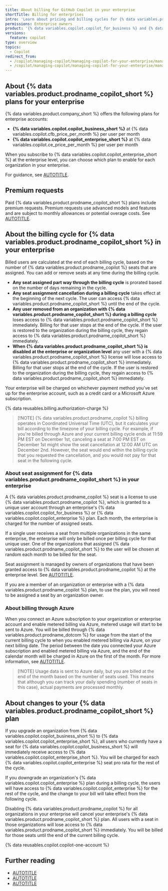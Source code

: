 ```yaml
---
title: About billing for GitHub Copilot in your enterprise
shortTitle: Billing for enterprises
intro: 'Learn about pricing and billing cycles for {% data variables.product.prodname_copilot_short %} in your enterprise.'
permissions: Enterprise owners
product: '{% data variables.copilot.copilot_for_business %} and {% data variables.copilot.copilot_enterprise %}'
versions:
  feature: copilot
type: overview
topics:
  - Copilot
redirect_from:
  - /copilot/managing-copilot/managing-copilot-for-your-enterprise/managing-the-copilot-subscription-for-your-enterprise/about-billing-for-github-copilot-in-your-enterprise
  - /copilot/managing-copilot/managing-copilot-for-your-enterprise/managing-the-copilot-plan-for-your-enterprise/about-billing-for-github-copilot-in-your-enterprise
---
```


## About {% data variables.product.prodname_copilot_short %} plans for your enterprise

{% data variables.product.company_short %} offers the following plans for enterprise accounts:
* **{% data variables.copilot.copilot_business_short %}** at {% data variables.copilot.cfb_price_per_month %} per user per month
* **{% data variables.copilot.copilot_enterprise_short %}** at {% data variables.copilot.ce_price_per_month %} per user per month

When you subscribe to {% data variables.copilot.copilot_enterprise_short %} at the enterprise level, you can choose which plan to enable for each organization in your enterprise.

For guidance, see [AUTOTITLE](/copilot/rolling-out-github-copilot-at-scale/choosing-your-enterprises-plan-for-github-copilot).

## Premium requests

Paid {% data variables.product.prodname_copilot_short %} plans include premium requests. Premium requests use advanced models and features and are subject to monthly allowances or potential overage costs. See [AUTOTITLE](/copilot/managing-copilot/managing-copilot-as-an-individual-subscriber/monitoring-usage-and-entitlements/avoiding-unexpected-copilot-costs).

## About the billing cycle for {% data variables.product.prodname_copilot_short %} in your enterprise

Billed users are calculated at the end of each billing cycle, based on the number of {% data variables.product.prodname_copilot %} seats that are assigned. You can add or remove seats at any time during the billing cycle.

* **Any seat assigned part way through the billing cycle** is prorated based on the number of days remaining in the cycle.
* **Any seat assignment cancellation during a billing cycle** takes effect at the beginning of the next cycle. The user can access {% data variables.product.prodname_copilot_short %} until the end of the cycle.
* **Any user removed from an organization with {% data variables.product.prodname_copilot_short %} during a billing cycle** loses access to {% data variables.product.prodname_copilot_short %} immediately. Billing for that user stops at the end of the cycle.  If the user is restored to the organization during the billing cycle, they regain access to {% data variables.product.prodname_copilot_short %} immediately.
* **When {% data variables.product.prodname_copilot_short %} is disabled at the enterprise or organization level** any user with a {% data variables.product.prodname_copilot_short %} license will lose access to {% data variables.product.prodname_copilot_short %} immediately. Billing for that user stops at the end of the cycle.  If the user is restored to the organization during the billing cycle, they regain access to {% data variables.product.prodname_copilot_short %} immediately.

Your enterprise will be charged on whichever payment method you’ve set up for the enterprise account, such as a credit card or a Microsoft Azure subscription.

{% data reusables.billing.authorization-charge %}

> [!NOTE] {% data variables.product.prodname_copilot %} billing operates in Coordinated Universal Time (UTC), but it calculates your bill according to the timezone of your billing cycle. For example, if you're billed through Azure and your current billing cycle ends at 11:59 PM EST on December 1st, canceling a seat at 7:00 PM EST on December 1st might show the seat cancellation at 12:00 AM UTC on December 2nd. However, the seat would end within the billing cycle that you requested the cancellation, and you would not pay for that seat in the following cycle.

### About seat assignment for {% data variables.product.prodname_copilot_short %} in your enterprise

A {% data variables.product.prodname_copilot %} seat is a license to use {% data variables.product.prodname_copilot %}, which is granted to a unique user account through an enterprise's {% data variables.copilot.copilot_for_business %} or {% data variables.copilot.copilot_enterprise %} plan. Each month, the enterprise is charged for the number of assigned seats.

If a single user receives a seat from multiple organizations in the same enterprise, the enterprise will only be billed once per billing cycle for that unique user. One of the organizations that assigned {% data variables.product.prodname_copilot_short %} to the user will be chosen at random each month to be billed for the seat.

Seat assignment is managed by owners of organizations that have been granted access to {% data variables.product.prodname_copilot %} at the enterprise level. See [AUTOTITLE](/copilot/managing-copilot/managing-github-copilot-in-your-organization/managing-access-to-github-copilot-in-your-organization/granting-access-to-copilot-for-members-of-your-organization).

If you are a member of an organization or enterprise with a {% data variables.product.prodname_copilot %} plan, to use the plan, you will need to be assigned a seat by an organization owner.

### About billing through Azure

When you connect an Azure subscription to your organization or enterprise account and enable metered billing via Azure, metered usage will start to be sent to Azure. You will be billed through {% data variables.product.prodname_dotcom %} for usage from the start of the current billing cycle to when you enabled metered billing via Azure, on your next billing date. The period between the date you connected your Azure subscription and enabled metered billing via Azure, and the end of the calendar month will be charged in Azure on the first of the month. For more information, see [AUTOTITLE](/billing/managing-the-plan-for-your-github-account/connecting-an-azure-subscription).

> [!NOTE] Usage data is sent to Azure daily, but you are billed at the end of the month based on the number of seats used. This means that although you can track your daily spending (number of seats in this case), actual payments are processed monthly.

## About changes to your {% data variables.product.prodname_copilot_short %} plan

If you upgrade an organization from {% data variables.copilot.copilot_business_short %} to {% data variables.copilot.copilot_enterprise_short %}, all users who currently have a seat for {% data variables.copilot.copilot_business_short %} will immediately receive access to {% data variables.copilot.copilot_enterprise_short %}. You will be charged for each {% data variables.copilot.copilot_enterprise %} seat pro rata for the rest of the cycle.

If you downgrade an organization's {% data variables.copilot.copilot_enterprise %} plan during a billing cycle, the users will have access to {% data variables.copilot.copilot_enterprise %} for the rest of the cycle, and the change to your bill will take effect from the following cycle.

Disabling {% data variables.product.prodname_copilot %} for all organizations in your enterprise will cancel your enterprise's {% data variables.product.prodname_copilot_short %} plan. All users with a seat in those organizations will lose access to {% data variables.product.prodname_copilot_short %} immediately. You will be billed for those seats until the end of the current billing cycle.

{% data reusables.copilot.copilot-one-account %}

## Further reading

* [AUTOTITLE](/billing/managing-your-billing/about-billing-for-your-enterprise)
* [AUTOTITLE](/copilot/managing-copilot/managing-copilot-for-your-enterprise/managing-the-copilot-subscription-for-your-enterprise)
* [AUTOTITLE](/billing/managing-your-billing/managing-your-payment-and-billing-information)
